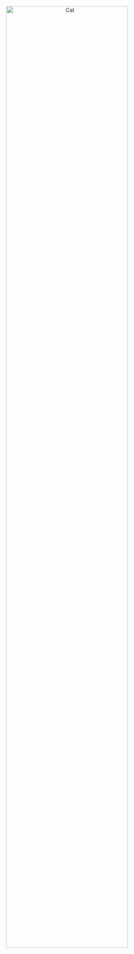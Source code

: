 <p align="center">
  <img width="80%" alt="Cat" src="https://github.com/user-attachments/assets/ae8f50d1-14eb-45ee-a786-3098f916ac74">
</p>